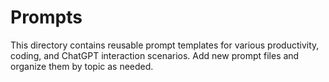 # Prompts

This directory contains reusable prompt templates for various productivity, coding, and ChatGPT interaction scenarios. Add new prompt files and organize them by topic as needed.